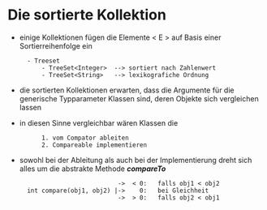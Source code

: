 # Die sortierte Kollektion #

- einige Kollektionen fügen die Elemente < E > auf Basis einer Sortierreihenfolge ein
		
		- Treeset
			- TreeSet<Integer> 	--> sortiert nach Zahlenwert
			- TreeSet<String>	--> lexikografiche Ordnung

- die sortierten Kollektionen erwarten, dass die Argumente für die generische Typparameter Klassen sind, deren Objekte sich vergleichen lassen

- in diesen Sinne vergleichbar wären Klassen die 
	
			1. vom Compator ableiten
			2. Compareable implementieren

- sowohl bei der Ableitung als auch bei der Implementierung dreht sich alles um die abstrakte Methode ***compareTo***
	
			
					  			 ->	 < 0:	falls obj1 < obj2
		int compare(obj1, obj2) |->	   0:	bei Gleichheit
								 ->	 > 0:	falls obj2 < obj1